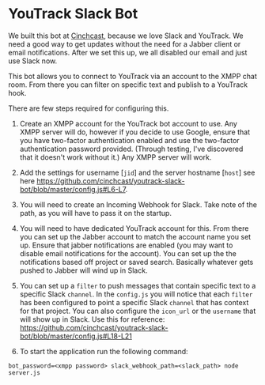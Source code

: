 # YouTrack Slack Bot

We built this bot at [Cinchcast](http://cinchcast.com/?refer=youtrack-slack-bot "Cinchcast"), because we love Slack and YouTrack. We need a good way to get updates without the need for a Jabber client or email notifications.  After we set this up, we all disabled our email and just use Slack now.  

This bot allows you to connect to YouTrack via an account to the XMPP chat room.  From there you can filter on specific text and publish to a YouTrack hook.  

There are few steps required for configuring this.

1. Create an XMPP account for the YouTrack bot account to use.  Any XMPP server will do, however if you decide to use Google, ensure that you have two-factor authentication enabled and use the two-factor authentication password provided.  (Through testing, I've discovered that it doesn't work without it.)   Any XMPP server will work.  

2. Add the settings for username [`jid`] and the server hostname [`host`] see here https://github.com/cinchcast/youtrack-slack-bot/blob/master/config.js#L6-L7. 
 
3. You will need to create an Incoming Webhook for Slack.  Take note of the path, as you will have to pass it on the startup.

4. You will need to have dedicated YouTrack account for this.  From there you can set up the Jabber account to match the account name you set up.  Ensure that jabber notifications are enabled (you may want to disable email notifications for the account).  You can set up the the notifications based off project or saved search.  Basically whatever gets pushed to Jabber will wind up in Slack.

5. You can set up a `filter` to push messages that contain specific text to a specific Slack `channel`.  In the `config.js` you will notice that each `filter` has been configured to point a specific Slack `channel` that has context for that project.  You can also configure the `icon_url` or the `username` that will show up in Slack.  Use this for reference: https://github.com/cinchcast/youtrack-slack-bot/blob/master/config.js#L18-L21

6. To start the application run the following command:

```shell
bot_password=<xmpp password> slack_webhook_path=<slack_path> node server.js
```
